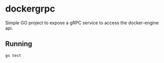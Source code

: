 
# dockergrpc
Simple GO project to expose a gRPC service to access the docker-engine api.

## Running

```
go test
```
